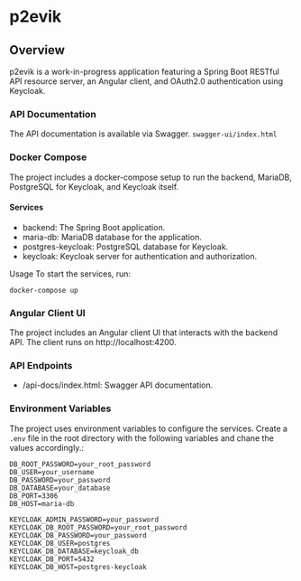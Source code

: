 # p2evik

## Overview
p2evik is a work-in-progress application featuring a Spring Boot RESTful API resource server, an Angular client, and OAuth2.0 authentication using Keycloak.
### API Documentation
The API documentation is available via Swagger.
`swagger-ui/index.html`

### Docker Compose
The project includes a docker-compose setup to run the backend, MariaDB, PostgreSQL for Keycloak, and Keycloak itself.

#### Services
- backend: The Spring Boot application.
- maria-db: MariaDB database for the application.
- postgres-keycloak: PostgreSQL database for Keycloak.
- keycloak: Keycloak server for authentication and authorization.

Usage
To start the services, run:
```shell
docker-compose up
```

### Angular Client UI
The project includes an Angular client UI that interacts with the backend API. The client runs on http://localhost:4200.

### API Endpoints
- /api-docs/index.html: Swagger API documentation.

### Environment Variables
The project uses environment variables to configure the services. Create a `.env` file in the root directory with the following variables and chane the values accordingly.:

```dotenv
DB_ROOT_PASSWORD=your_root_password
DB_USER=your_username
DB_PASSWORD=your_password
DB_DATABASE=your_database
DB_PORT=3306
DB_HOST=maria-db

KEYCLOAK_ADMIN_PASSWORD=your_password
KEYCLOAK_DB_ROOT_PASSWORD=your_root_password
KEYCLOAK_DB_PASSWORD=your_password
KEYCLOAK_DB_USER=postgres
KEYCLOAK_DB_DATABASE=keycloak_db
KEYCLOAK_DB_PORT=5432
KEYCLOAK_DB_HOST=postgres-keycloak
```